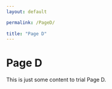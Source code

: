 ```yaml
---
layout: default

permalink: /PageD/
  
title: "Page D"
---
```

  
# Page D
  
This is just some content to trial Page D.
